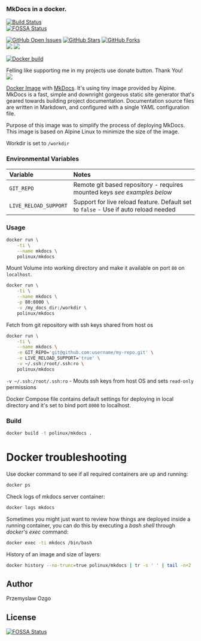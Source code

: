 ### MkDocs in a docker.

[![Build Status](https://jenkins.ozgo.info/jenkins/buildStatus/icon?job=gh-pozgo-docker-mkdocs)](https://jenkins.ozgo.info/jenkins/view/GitHub%20-%20Docker/job/gh-pozgo-docker-mkdocs/)  
[![FOSSA Status](https://app.fossa.io/api/projects/git%2Bgithub.com%2Fpozgo%2Fdocker-mkdocs.svg?type=shield)](https://app.fossa.io/projects/git%2Bgithub.com%2Fpozgo%2Fdocker-mkdocs?ref=badge_shield)

[![GitHub Open Issues](https://img.shields.io/github/issues/pozgo/docker-mkdocs.svg)](https://github.com/pozgo/docker-mkdocs/issues)
[![GitHub Stars](https://img.shields.io/github/stars/pozgo/docker-mkdocs.svg)](https://github.com/pozgo/docker-mkdocs)
[![GitHub Forks](https://img.shields.io/github/forks/pozgo/docker-mkdocs.svg)](https://github.com/pozgo/docker-mkdocs)  
[![](https://img.shields.io/github/release/pozgo/docker-mkdocs.svg)](http://microbadger.com/images/pozgo/docker-mkdocs)
[![](https://images.microbadger.com/badges/image/polinux/mkdocs.svg)](http://microbadger.com/images/polinux/mkdocs)

[![Docker build](http://dockeri.co/image/polinux/mkdocs)](https://hub.docker.com/r/polinux/mkdocs/)

Felling like supporting me in my projects use donate button. Thank You!  
[![](https://img.shields.io/badge/donate-PayPal-blue.svg)](https://www.paypal.me/POzgo)

[Docker Image](https://registry.hub.docker.com/u/polinux/mkdocs/) with [MkDocs](http://www.mkdocs.org/). It's using tiny image provided by Alpine.  
MkDocs is a fast, simple and downright gorgeous static site generator that's geared towards building project documentation. Documentation source files are written in Markdown, and configured with a single YAML configuration file.

Purpose of this image was to simplify the process of deploying MkDocs. This image is based on Alpine Linux to minimize the size of the image.

Workdir is set to `/workdir`

### Environmental Variables

|Variable|Notes|
|:--|:--|
|`GIT_REPO`|Remote git based repository - requires mounted keys *see examples below*|
|`LIVE_RELOAD_SUPPORT`|Support for live reload feature. Default set to `false` - Use if auto reload needed|

### Usage

```bash
docker run \
    -ti \
    --name mkdocs \
    polinux/mkdocs
```
Mount Volume into working directory and make it available on port `80` on `localhost`.

```bash
docker run \
    -ti \
    --name mkdocs \
    -p 80:8000 \
    -v /my_docs_dir:/workdir \
    polinux/mkdocs
```

Fetch from git repository with ssh keys shared from host os

```bash
docker run \
    -ti \
    --name mkdocs \
    -e GIT_REPO='git@github.com:username/my-repo.git' \
    -e LIVE_RELOAD_SUPPORT='true' \
    -v ~/.ssh:/root/.ssh:ro \
    polinux/mkdocs
```

`-v ~/.ssh:/root/.ssh:ro` - Mouts ssh keys from host OS and sets `read-only` permissions

Docker Compose file contains default settings for deploying in local directory and it's set to bind port `8000` to localhost.

### Build

```bash
docker build -t polinux/mkdocs .
```

Docker troubleshooting
======================

Use docker command to see if all required containers are up and running:

```bash
docker ps
```

Check logs of mkdocs server container:

```bash
docker logs mkdocs
```

Sometimes you might just want to review how things are deployed inside a running
 container, you can do this by executing a _bash shell_ through _docker's
 exec_ command:

```bash
docker exec -ti mkdocs /bin/bash
```

History of an image and size of layers:

```bash
docker history --no-trunc=true polinux/mkdocs | tr -s ' ' | tail -n+2 | awk -F " ago " '{print $2}'
```

## Author

Przemyslaw Ozgo

## License
[![FOSSA Status](https://app.fossa.io/api/projects/git%2Bgithub.com%2Fpozgo%2Fdocker-mkdocs.svg?type=large)](https://app.fossa.io/projects/git%2Bgithub.com%2Fpozgo%2Fdocker-mkdocs?ref=badge_large)
